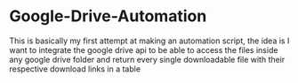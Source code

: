 # Google-Drive-Automation
This is basically my first attempt at making an automation script, the idea is I want to integrate the google drive api to be able to access the files inside any google drive folder and return every single downloadable file with their respective download links in a table
